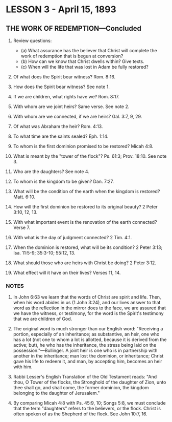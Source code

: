 # LESSON 3 - April 15, 1893
## THE WORK OF REDEMPTION—Concluded

1. Review questions:
   - (a) What assurance has the believer that Christ will complete the work of redemption that is begun at conversion?
   - (b) How can we know that Christ dwells within? Give texts.
   - (c) When will the life that was lost in Adam be fully restored?

2. Of what does the Spirit bear witness? Rom. 8:16.
3. How does the Spirit bear witness? See note 1.
4. If we are children, what rights have we? Rom. 8:17.
5. With whom are we joint heirs? Same verse. See note 2.
6. With whom are we connected, if we are heirs? Gal. 3:7, 9, 29.
7. Of what was Abraham the heir? Rom. 4:13.
8. To what time are the saints sealed? Eph. 1:14.
9. To whom is the first dominion promised to be restored? Micah 4:8.
10. What is meant by the "tower of the flock"? Ps. 61:3; Prov. 18:10. See note 3.
11. Who are the daughters? See note 4.
12. To whom is the kingdom to be given? Dan. 7:27.
13. What will be the condition of the earth when the kingdom is restored? Matt. 6:10.
14. How will the first dominion be restored to its original beauty? 2 Peter 3:10, 12, 13.
15. With what important event is the renovation of the earth connected? Verse 7.
16. With what is the day of judgment connected? 2 Tim. 4:1.
17. When the dominion is restored, what will be its condition? 2 Peter 3:13; Isa. 11:5-9; 35:3-10; 55:12, 13.
18. What should those who are heirs with Christ be doing? 2 Peter 3:12.
19. What effect will it have on their lives? Verses 11, 14.

### NOTES

1. In John 6:63 we learn that the words of Christ are spirit and life. Then, when his word abides in us (1 John 3:24), and our lives answer to that word as the reflection in the mirror does to the face, we are assured that we have the witness, or testimony, for the word is the Spirit's testimony that we are children of God.

2. The original word is much stronger than our English word: "Receiving a portion, especially of an inheritance; as substantive, an heir, one who has a lot (not one to whom a lot is allotted, because it is derived from the active; but), he who has the inheritance, the stress being laid on the possession."—Bullinger. A joint heir is one who is in partnership with another in the inheritance; man lost the dominion, or inheritance; Christ gave his life to redeem it, and man, by accepting him, becomes an heir with him.

3. Rabbi Lesser's English Translation of the Old Testament reads: "And thou, O Tower of the flocks, the Stronghold of the daughter of Zion, unto thee shall go, and shall come, the former dominion, the kingdom belonging to the daughter of Jerusalem."

4. By comparing Micah 4:8 with Ps. 45:9, 10; Songs 5:8, we must conclude that the term "daughters" refers to the believers, or the flock. Christ is often spoken of as the Shepherd of the flock. See John 10:7, 16.